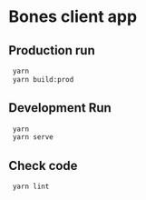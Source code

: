 # Bones client app

## Production run

```sh
 yarn
 yarn build:prod
```

## Development Run

```sh
 yarn
 yarn serve
```
## Check code

```sh
 yarn lint
```